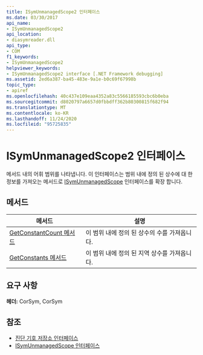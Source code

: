 ```yaml
---
title: ISymUnmanagedScope2 인터페이스
ms.date: 03/30/2017
api_name:
- ISymUnmanagedScope2
api_location:
- diasymreader.dll
api_type:
- COM
f1_keywords:
- ISymUnmanagedScope2
helpviewer_keywords:
- ISymUnmanagedScope2 interface [.NET Framework debugging]
ms.assetid: 2ed6a387-ba45-483e-9a1e-b0c69f67998b
topic_type:
- apiref
ms.openlocfilehash: 40c437e109eaa4352a83c5566185593cbc6b0eba
ms.sourcegitcommit: d8020797a6657d0fbbdff362b80300815f682f94
ms.translationtype: MT
ms.contentlocale: ko-KR
ms.lasthandoff: 11/24/2020
ms.locfileid: "95725835"
---
```

# <a name="isymunmanagedscope2-interface"></a>ISymUnmanagedScope2 인터페이스

메서드 내의 어휘 범위를 나타냅니다. 이 인터페이스는 범위 내에 정의 된 상수에 대 한 정보를 가져오는 메서드로 [ISymUnmanagedScope](isymunmanagedscope-interface.md) 인터페이스를 확장 합니다.  
  
## <a name="methods"></a>메서드  
  
|메서드|설명|  
|------------|-----------------|  
|[GetConstantCount 메서드](isymunmanagedscope2-getconstantcount-method.md)|이 범위 내에 정의 된 상수의 수를 가져옵니다.|  
|[GetConstants 메서드](isymunmanagedscope2-getconstants-method.md)|이 범위 내에 정의 된 지역 상수를 가져옵니다.|  
  
## <a name="requirements"></a>요구 사항  

 **헤더:** CorSym, CorSym  
  
## <a name="see-also"></a>참조

- [진단 기호 저장소 인터페이스](diagnostics-symbol-store-interfaces.md)
- [ISymUnmanagedScope 인터페이스](isymunmanagedscope-interface.md)
